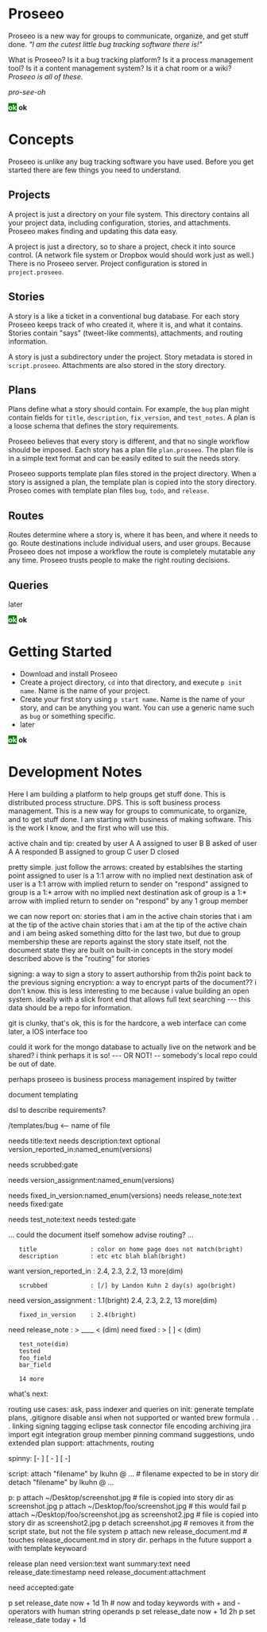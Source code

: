 # Proseeo

Proseeo is a new way for groups to communicate, organize, and get stuff done. _"I am the cutest little bug tracking software there is!"_

What is Proseeo? Is it a bug tracking platform? Is it a process management tool? Is it a content management system? Is it a chat room or a wiki? *Proseeo is all of these.*

*pro-see-oh*

<span style="color:white; background-color:green; font-weight:bold">ok</span> **ok**

# Concepts

Proseeo is unlike any bug tracking software you have used. Before you get started there are few things you need to understand.

## Projects

A project is just a directory on your file system. This directory contains all your project data, including configuration, stories, and attachments. Proseeo makes finding and updating this data easy.

A project is just a directory, so to share a project, check it into source control. (A network file system or Dropbox would should work just as well.) There is no Proseeo server. Project configuration is stored in `project.proseeo`.

## Stories

A story is a like a ticket in a conventional bug database. For each story Proseeo keeps track of who created it, where it is, and what it contains. Stories contain "says" (tweet-like comments), attachments, and routing information.

A story is just a subdirectory under the project. Story metadata is stored in `script.proseeo`. Attachments are also stored in the story directory.

## Plans

Plans define what a story should contain. For example, the `bug` plan might contain fields for `title`, `description`, `fix_version`, and `test_notes`. A plan is a loose schema that defines the story requirements.

Proseeo believes that every story is different, and that no single workflow should be imposed. Each story has a plan file `plan.proseeo`. The plan file is in a simple text format and can be easily edited to suit the needs story.

Proseeo supports template plan files stored in the project directory. When a story is assigned a plan, the template plan is copied into the story directory. Proseo comes with template plan files `bug`, `todo`, and `release`.

## Routes

Routes determine where a story is, where it has been, and where it needs to go. Route destinations include individual users, and user groups. Because Proseeo does not impose a workflow the route is completely mutatable any any time. Proseeo trusts people to make the right routing decisions.

## Queries

later

<span style="color:white; background-color:green; font-weight:bold">ok</span> **ok**

# Getting Started

* Download and install Proseeo
* Create a project directory, `cd` into that directory, and execute `p init name`. Name is the name of your project.
* Create your first story using `p start name`. Name is the name of your story, and can be anything you want. You can use a generic name such as `bug` or something specific.
* later

<span style="color:white; background-color:green; font-weight:bold">ok</span> **ok**

# Development Notes

Here I am building a platform to help groups get stuff done. This is distributed
process structure. DPS. This is soft business process management.
This is a new way for groups to communicate, to organize, and to get stuff done.
I am starting with business of making software. This is the work I know, and the
first who will use this.

active chain and tip:
created by user A
A assigned to user B
B asked of user A
A responded
B assigned to group C
user D closed

pretty simple. just follow the arrows:
   created by establsihes the starting point
   assigned to user is a 1:1 arrow with no implied next destination
   ask of user is a 1:1 arrow with implied return to sender on "respond"
   assigned to group is a 1:* arrow with no implied next destination
   ask of group is a 1:* arrow with implied return to sender on "respond" by any 1 group member

we can now report on:
   stories that i am in the active chain
   stories that i am at the tip of the active chain
   stories that i am at the tip of the active chain and i am being asked something
   ditto for the last two, but due to group membership
these are reports against the story state itself, not the document state
they are built on built-in concepts in the story model
described above is the "routing" for stories

signing: a way to sign a story to assert authorship from th2is point back to the previous signing
encryption: a way to encrypt parts of the document?? i don't know. this is less interesting to me because i value building an open system. ideally with a slick front end that allows full text searching --- this data should be a repo for information.

git is clunky, that's ok, this is for the hardcore, a web interface can come later, a IOS interface too

could it work for the mongo database to actually live on the network and be shared? i think perhaps it is so!
  --- OR NOT! -- somebody's local repo could be out of date.

perhaps proseeo is business process management inspired by twitter

document templating

dsl to describe requirements?

/templates/bug <-- name of file

needs title:text
needs description:text
optional version_reported_in:named_enum(versions)

needs scrubbed:gate

needs version_assignment:named_enum(versions)

needs fixed_in_version:named_enum(versions)
needs release_note:text
needs fixed:gate

needs test_note:text
needs tested:gate

...
could the document itself somehow advise routing?
...

       title               : color on home page does not match(bright)
       description         : etc etc blah blah(bright)
  want version_reported_in : 2.4, 2.3, 2.2, 13 more(dim)

       scrubbed            : [/] by Landon Kuhn 2 day(s) ago(bright)

  need version_assignment  : 1.1(bright) 2.4, 2.3, 2.2, 13 more(dim)

       fixed_in_version    : 2.4(bright)
  need release_note        : > ____ < (dim)
  need fixed               : > [ ] < (dim)

       test_note(dim)
       tested
       foo_field
       bar_field

       14 more







what's next:

  routing use cases: ask, pass
  indexer and queries
  on init: generate template plans, .gitignore
  disable ansi when not supported or wanted
  brew formula
  .
  .
  .
  linking
  signing
  tagging
  eclipse task connector
  file encoding
  archiving
  jira import
  egit integration
  group member pinning
  command suggestions, undo
  extended plan support: attachments, routing

spinny:
  [-  ]
  [ - ]
  [  -]


script:
  attach "filename" by lkuhn @ ... # filename expected to be in story dir
  detach "filename" by lkuhn @ ...

p:
  p attach ~/Desktop/screenshot.jpg # file is copied into story dir as screenshot.jpg
  p attach ~/Desktop/foo/screenshot.jpg # this would fail
  p attach ~/Desktop/foo/screenshot.jpg as screenshot2.jpg # file is copied into story dir as screenshot2.jpg
  p detach screenshot.jpg # removes it from the script state, but not the file system
  p attach new release_document.md # touches release_document.md in story dir. perhaps in the future support a with template keywoard

release plan
  need version:text
  want summary:text
  need release_date:timestamp
  need release_document:attachment

  need accepted:gate

p set release_date now + 1d 1h # now and today keywords with + and - operators with human string operands
p set release_date now + 1d 2h
p set release_date today + 1d

